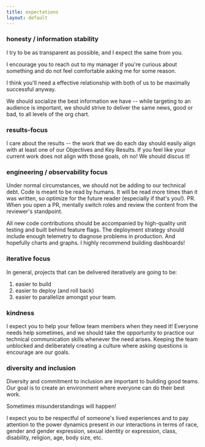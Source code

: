 ```yaml
---
title: expectations
layout: default
---
```

### honesty / information stability 
I try to be as transparent as possible, and I expect the same from you.

I encourage you to reach out to my manager if you're curious about something and do not feel comfortable asking me for some reason. 

I think you'll need a effective relationship with both of us to be maximally successful anyway.

We should socialize the best information we have -- while targeting to an audience is important, we should strive to deliver the same news, good or bad, to all levels of the org chart.

### results-focus
I care about the results -- the work that we do each day should easily align with at least one of our Objectives and Key Results.
If you feel like your current work does not align with those goals, oh no! We should discus it!

### engineering / observability focus
Under normal circumstances, we should not be adding to our technical debt. 
Code is meant to be read by humans. It will be read more times than it was written, so optimize for the future reader (especially if that's you!).
PR. When you open a PR, mentally switch roles and review the content from the reviewer's standpoint. 

All new code contributions should be accompanied by high-quality unit testing and built behind feature flags. The deployment strategy should include enough telemetry to diagnose problems in production. And hopefully charts and graphs. I highly recommend building dashboards!

### iterative focus
In general, projects that can be delivered iteratively are going to be: 
1. easier to build
1. easier to deploy (and roll back)
1. easier to parallelize amongst your team.

### kindness
I expect you to help your fellow team members when they need it! 
Everyone needs help sometimes, and we should take the opportunity to practice our technical communication skills whenever the need arises.
Keeping the team unblocked and deliberately creating a culture where asking questions is encourage are our goals. 

### diversity and inclusion
Diversity and commitment to inclusion are important to 
building good teams. Our goal is to create an environment where everyone can do their best work. 

Sometimes misunderstandings will happen!

I expect you to be respectful of someone's lived experiences and to pay attention to the power dynamics present in our interactions in terms of race, gender and gender expression, sexual identity or expression, class, disability, religion, age, body size, etc.  
